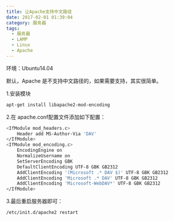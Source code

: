 ```yaml
---
title: 让Apache支持中文路径
date: 2017-02-01 01:39:04
category: 服务器
tags:
  - 服务器
  - LAMP
  - Linux
  - Apache
---
```


环境：Ubuntu14.04

默认，Apache 是不支持中文路径的，如果需要支持，其实很简单。

<!--more-->

1.安装模块

```bash
apt-get install libapache2-mod-encoding
```

2.在 apache.conf配置文件添加如下配置：

```bash
<IfModule mod_headers.c>
    Header add MS-Author-Via 'DAV'
</IfModule>
<IfModule mod_encoding.c>
    EncodingEngine on
    NormalizeUsername on
    SetServerEncoding GBK
    DefaultClientEncoding UTF-8 GBK GB2312
    AddClientEncoding '(Microsoft .* DAV $)' UTF-8 GBK GB2312
    AddClientEncoding 'Microsoft .* DAV' UTF-8 GBK GB2312
    AddClientEncoding 'Microsoft-WebDAV*' UTF-8 GBK GB2312
</IfModule>
```


3.最后重启服务器即可：

```bash
/etc/init.d/apache2 restart
```
